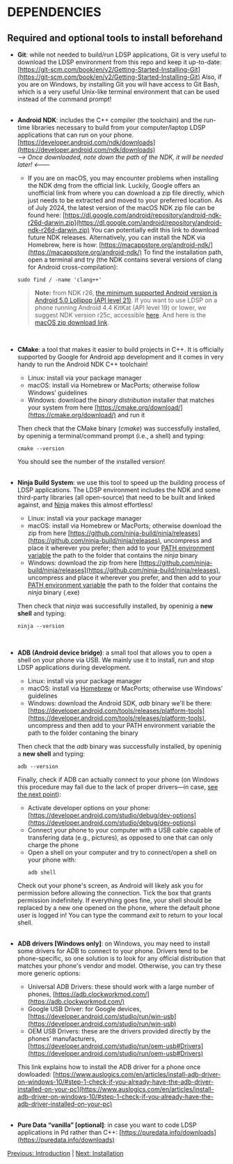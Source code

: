 # DEPENDENCIES
## Required and optional tools to install beforehand

- **Git**: while not needed to build/run LDSP applications, Git is very useful to download the LDSP environment from this repo and keep it up-to-date:
[https://git-scm.com/book/en/v2/Getting-Started-Installing-Git](https://git-scm.com/book/en/v2/Getting-Started-Installing-Git)
Also, if you are on Windows, by installing Git you will have access to Git Bash, which is a very useful Unix-like terminal environment that can be used instead of the command prompt!
<br><br>

- **Android NDK**: includes the C++ compiler (the toolchain) and the run-time libraries necessary to build from your computer/laptop LDSP applications that can run on your phone.
[https://developer.android.com/ndk/downloads](https://developer.android.com/ndk/downloads)
<br>*--> Once downloaded, note down the path of the NDK, it will be needed later! <---*

  - If you are on macOS, you may encounter problems when installing the NDK dmg from the official link. Luckily, Google offers an unofficial link from where you can download a zip file directly, which just needs to be extracted and moved to your preferred location.
As of July 2024, the latest version of the macOS NDK zip file can be found here: 
[https://dl.google.com/android/repository/android-ndk-r26d-darwin.zip](https://dl.google.com/android/repository/android-ndk-r26d-darwin.zip)
You can potentially edit this link to download future NDK releases.
Alternatively, 
you can install the NDK via Homebrew, here is how: [https://macappstore.org/android-ndk/](https://macappstore.org/android-ndk/)
To find the installation path, open a terminal and try (the NDK contains several versions of clang for Android cross-compilation): 
  ```console
  sudo find / -name 'clang++' 
  ```

  > **Note:** from NDK r26, [the minimum supported Android version is Android 5.0 Lollipop (API level 21)](https://github.com/android/ndk/issues/1751). If you want to use LDSP on a phone running Android 4.4 KitKat (API level 19) or lower, we suggest NDK version r25c, accessible [here](https://github.com/android/ndk/wiki/Unsupported-Downloads). And here is the [macOS zip download link](https://dl.google.com/android/repository/android-ndk-r25c-darwin.zip).

<br>

- **CMake**: a tool that makes it easier to build projects in C++. It is officially supported by Google for Android app development and it comes in very handy to run the Android NDK C++ toolchain!

    - Linux: install via your package manager
    - macOS: install via Homebrew or MacPorts; otherwise follow Windows’ guidelines
    - Windows: download the *binary distribution* installer that matches your system from here [https://cmake.org/download/](https://cmake.org/download/) and run it

  Then check that the CMake binary (*cmake*) was successfully installed, by openinig a terminal/command prompt (i.e., a shell) and typing:
  ```console
  cmake --version
  ```
  You should see the number of the installed version!
<br><br>

- **Ninja Build System**: we use this tool to speed up the building process of LDSP applications. The LDSP environment includes the NDK and some third-party libraries (all open-source) that need to be built and linked against, and [Ninja](https://ninja-build.org/) makes this almost effortless!

    - Linux: install via your package manager
    - macOS: install via Homebrew or MacPorts; otherwise download the zip from here [https://github.com/ninja-build/ninja/releases](https://github.com/ninja-build/ninja/releases), uncompress and place it wherever you prefer; then add to your [PATH environment variable](https://www.architectryan.com/2012/10/02/add-to-the-path-on-mac-os-x-mountain-lion/#.Uydjga1dXDg) the path to the folder that contains the *ninja* binary
    - Windows: download the zip from here [https://github.com/ninja-build/ninja/releases](https://github.com/ninja-build/ninja/releases), uncompress and place it wherever you prefer, and then add to your [PATH environment variable](https://stackoverflow.com/a/44272417) the path to the folder that contains the *ninja* binary (.exe)

  Then check that *ninja* was successfully installed, by openinig a **new shell** and typing:
  ```console
  ninja --version
  ```
<br>

- **ADB (Android device bridge)**: a small tool that allows you to open a shell on your phone via USB. We mainly use it to install, run and stop LDSP applications during development. 

    - Linux: install via your package manager
    - macOS: install via [Homebrew](https://formulae.brew.sh/cask/android-platform-tools#default) or MacPorts; otherwise use Windows’ guidelines
    - Windows: download the Android SDK, *adb* binary we'll be there: [https://developer.android.com/tools/releases/platform-tools](https://developer.android.com/tools/releases/platform-tools), uncompress and then add to your PATH environment variable the path to the folder contaning the binary

  Then check that the *adb* binary was successfully installed, by openinig a **new shell** and typing:
  ```console
  adb --version
  ```
  Finally, check if ADB can actually connect to your phone (on Windows this procedure may fail due to the lack of proper drivers—in case, [see the next point](#adb-drivers-windows)): 
    - Activate developer options on your phone: [https://developer.android.com/studio/debug/dev-options](https://developer.android.com/studio/debug/dev-options)
    - Connect your phone to your computer with a USB cable capable of transfering data (e.g., pictures), as opposed to one that can only charge the phone
    - Open a shell on your computer and try to connect/open a shell on your phone with:
      ```console
      adb shell
      ```
  Check out your phone's screen, as Android will likely ask you for permission before allowing the connection. Tick the box that grants permission indefinitely.
  If everything goes fine, your shell should be replaced by a new one opened on the phone, where the default phone user is logged in! You can type the command *exit* to return to your local shell.
<br><br>

<a name="adb-drivers-windows"></a>
- **ADB drivers [Windows only]**: on Windows, you may need to install some drivers for ADB to connect to your phone. Drivers tend to be phone-specific, so one solution is to look for any official distribution that matches your phone's vendor and model. Otherwise, you can try these more generic options: 

    - Universal ADB Drivers: these should work with a large number of phones, [https://adb.clockworkmod.com/](https://adb.clockworkmod.com/)
    - Google USB Driver: for Google devices, [https://developer.android.com/studio/run/win-usb](https://developer.android.com/studio/run/win-usb)
    - OEM USB Drivers: these are the drivers provided directly by the phones' manufacturers, [https://developer.android.com/studio/run/oem-usb#Drivers](https://developer.android.com/studio/run/oem-usb#Drivers)
    
  This link explains how to install the ADB driver for a phone once dowloaded: [https://www.auslogics.com/en/articles/install-adb-driver-on-windows-10/#step-1-check-if-you-already-have-the-adb-driver-installed-on-your-pc](https://www.auslogics.com/en/articles/install-adb-driver-on-windows-10/#step-1-check-if-you-already-have-the-adb-driver-installed-on-your-pc)
<br><br>

- **Pure Data “vanilla” [optional]**:  in case you want to code LDSP applications in Pd rather than C++: [https://puredata.info/downloads](https://puredata.info/downloads)


[Previous: Introduction](0_introduction.md) | [Next: Installation](2_installation.md)
